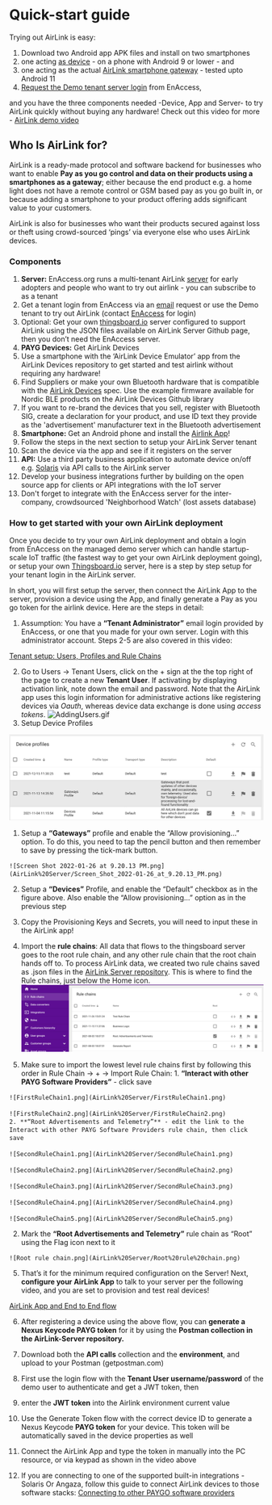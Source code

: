 # Quick-start guide

Trying out AirLink is easy:

1. Download two Android app APK files and install on two smartphones
  1. one acting [as device](https://github.com/EnAccess/Airlink-Devices/releases/) - on a phone with Android 9 or lower - and
  2. one acting as the actual [AirLink smartphone gateway](https://github.com/EnAccess/Airlink-App/releases/) - tested upto Android 11
2. [Request the Demo tenant server login](https://enaccess.org/airlink/) from EnAccess,

and you have the three components needed -Device, App and Server- to try AirLink quickly without buying any hardware! Check out this video for more - [AirLink demo video](https://youtu.be/OAEcQaUBIao)

## Who Is AirLink for?

AirLink is a ready-made protocol and software backend for businesses who want to enable **Pay as you go control and data on their products using a smartphones as a gateway**; either because the end product e.g. a home light does not have a remote control or GSM based pay as you go built in, or because adding a smartphone to your product offering adds significant value to your customers.

AirLink is also for businesses who want their products secured against loss or theft using crowd-sourced ‘pings’ via everyone else who uses AirLink devices.

### Components

1. **Server:** EnAccess.org runs a multi-tenant AirLink [server](AirLink%20Server.md) for early adopters and people who want to try out airlink - you can subscribe to as a tenant
  1. Get a tenant login from EnAccess via an [email](mailto:help@enaccess.org) request or use the Demo tenant to try out AirLink (contact [EnAccess](mailto:help@enaccess.org) for login)
  2. Optional: Get your own [thingsboard.io](http://thingsboard.io) server configured to support AirLink using the JSON files available on AirLink Server Github page, then you don’t need the EnAccess server.
2. **PAYG Devices:** Get AirLink Devices
  1. Use a smartphone with the ‘AirLink Device Emulator’ app from the AirLink Devices repository to get started and test airlink without requiring any hardware!
  2. Find Suppliers or make your own Bluetooth hardware that is compatible with the [AirLink Devices](AirLink%20Devices.md) spec. Use the example firmware available for Nordic BLE products on the AirLink Devices Github library
  3. If you want to re-brand the devices that you sell, register with Bluetooth SIG, create a declaration for your product, and use ID text they provide as the 'advertisement' manufacturer text in the Bluetooth advertisement
3. **Smartphone:** Get an Android phone and install the [Airlink App](AirLink%20App.md)!
  1. Follow the steps in the next section to setup your AirLink Server tenant
  2. Scan the device via the app and see if it registers on the server
4. **API:** Use a third party business application to automate device on/off e.g. [Solaris](https://www.solarisoffgrid.com) via API calls to the AirLink server
  1. Develop your business integrations further by building on the open source app for clients or API integrations with the IoT server
  2. Don't forget to integrate with the EnAccess server for the inter-company, crowdsourced 'Neighborhood Watch' (lost assets database)

### How to get started with your own AirLink deployment

Once you decide to try your own AirLink deployment and obtain a login from EnAccess on the managed demo server which can handle startup-scale IoT traffic (the fastest way to get your own AirLink deployment going), or setup your own [Thingsboard.io](http://Thingsboard.io) server, here is a step by step setup for your tenant login in the AirLink server.

In short, you will first setup the server, then connect the AirLink App to the server, provision a device using the App, and finally generate a Pay as you go token for the airlink device. Here are the steps in detail:

1. Assumption: You have a **“Tenant Administrator”** email login provided by EnAccess, or one that you made for your own server. Login with this administrator account.
Steps 2-5 are also covered in this video:

  [Tenant setup: Users, Profiles and Rule Chains](https://youtu.be/Sw0xrE0ZpbI)

2. Go to Users → Tenant Users, click on the + sign at the the top right of the page to create a new **Tenant User**. If activating by displaying activation link, note down the email and password. Note that the AirLink app uses this login information for administrative actions like registering devices via *Oauth*, whereas device data exchange is done using *access tokens*.
![AddingUsers.gif](AirLink%20Server/AddingUsers.gif)
3. Setup Device Profiles

  ![Screen Shot 2022-01-26 at 9.20.24 PM.png](AirLink%20Server/Screen_Shot_2022-01-26_at_9.20.24_PM.png)

  1. Setup a **“Gateways”** profile and enable the “Allow provisioning...” option. To do this, you need to tap the pencil button and then remember to save by pressing the tick-mark button.

    ![Screen Shot 2022-01-26 at 9.20.13 PM.png](AirLink%20Server/Screen_Shot_2022-01-26_at_9.20.13_PM.png)

  2. Setup a **“Devices”** Profile, and enable the “Default” checkbox as in the figure above. Also enable the “Allow provisioning...” option as in the previous step
  3. Copy the Provisioning Keys and Secrets, you will need to input these in the AirLink app!
4. Import the **rule chains**: All data that flows to the thingsboard server goes to the root rule chain, and any other rule chain that the root chain hands off to. To process AirLink data, we created two rule chains saved as .json files in the [AirLink Server repository](https://github.com/EnAccess/AirLink-Server). This is where to find the Rule chains, just below the Home icon.
  ![Screen Shot 2022-01-26 at 9.27.48 PM.png](AirLink%20Server/Screen_Shot_2022-01-26_at_9.27.48_PM.png)

  1. Make sure to import the lowest level rule chains first by following this order in Rule Chain → + → Import Rule Chain:
    1. **“Interact with other PAYG Software Providers”** - click save

    ![FirstRuleChain1.png](AirLink%20Server/FirstRuleChain1.png)

    ![FirstRuleChain2.png](AirLink%20Server/FirstRuleChain2.png)
    2. **“Root Advertisements and Telemetry”** - edit the link to the Interact with other PAYG Software Providers rule chain, then click save

    ![SecondRuleChain1.png](AirLink%20Server/SecondRuleChain1.png)

    ![SecondRuleChain2.png](AirLink%20Server/SecondRuleChain2.png)

    ![SecondRuleChain3.png](AirLink%20Server/SecondRuleChain3.png)

    ![SecondRuleChain4.png](AirLink%20Server/SecondRuleChain4.png)

    ![SecondRuleChain5.png](AirLink%20Server/SecondRuleChain5.png)

  2. Mark the **“Root Advertisements and Telemetry”** rule chain as “Root” using the Flag icon next to it

    ![Root rule chain.png](AirLink%20Server/Root%20rule%20chain.png)

5. That’s it for the minimum required configuration on the Server! Next, **configure your AirLink App** to talk to your server per the following video, and you are set to provision and test real devices!

  [AirLink App and End to End flow](https://youtu.be/OAEcQaUBIao)

6. After registering a device using the above flow, you can **generate a Nexus Keycode PAYG token** for it by using the **Postman collection in the AirLink-Server repository.**
  1. Download both the **API calls** collection and the **environment**, and upload to your Postman (getpostman.com)
  2. First use the login flow with the **Tenant User username/password** of the demo user to authenticate and get a JWT token, then
  3. enter the **JWT token** into the Airlink environment current value
  4. Use the Generate Token flow with the correct device ID to generate a Nexus Keycode **PAYG token** for your device. This token will be automatically saved in the device properties as well
  5. Connect the AirLink App and type the token in manually into the PC resource, or via keypad as shown in the video above

7. If you are connecting to one of the supported built-in integrations - Solaris Or Angaza, follow this guide to connect AirLink devices to those software stacks: [Connecting to other PAYGO software providers](Connecting%20to%20Solaris%20or%20Angaza.md)
